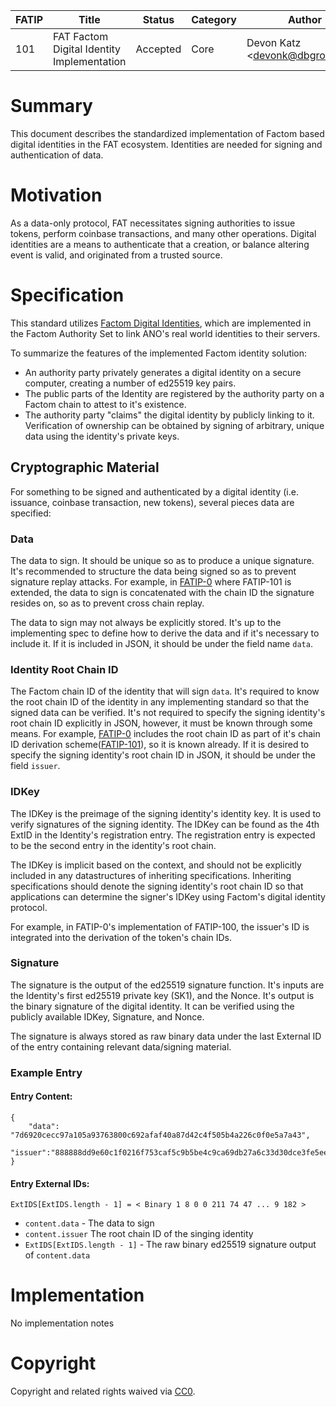 | FATIP | Title                                      | Status   | Category | Author                          | Created   |
| ----- | ------------------------------------------ | -------- | -------- | ------------------------------- | --------- |
| 101   | FAT Factom Digital Identity Implementation | Accepted | Core     | Devon Katz \<devonk@dbgrow.com> | 8-17-2018 |



# Summary

This document describes the standardized implementation of Factom based digital
identities in the FAT ecosystem. Identities are needed for signing and
authentication of data.


# Motivation

As a data-only protocol, FAT necessitates signing authorities to issue tokens,
perform coinbase transactions, and many other operations. Digital identities
are a means to authenticate that a creation, or balance altering event is
valid, and originated from a trusted source.


# Specification

This standard utilizes [Factom Digital
Identities](https://github.com/FactomProject/FactomDocs/blob/master/Identity.md),
which are implemented in the Factom Authority Set to link ANO's real world
identities to their servers.

To summarize the features of the implemented Factom identity solution:

- An authority party privately generates a digital identity on a secure
  computer, creating a number of ed25519 key pairs.
- The public parts of the Identity are registered by the authority party on a
  Factom chain to attest to it's existence.
- The authority party "claims" the digital identity by publicly linking to it.
  Verification of ownership can be obtained by signing of arbitrary, unique
data using the identity's private keys.


## Cryptographic Material

For something to be signed and authenticated by a digital identity (i.e.
issuance, coinbase transaction, new tokens), several pieces data are specified:



### Data

The data to sign. It should be unique so as to produce a unique signature. It's
recommended to structure the data being signed so as to prevent signature
replay attacks. For example, in [FATIP-0](0.md) where FATIP-101 is extended,
the data to sign is concatenated with the chain ID the signature resides on, so
as to prevent cross chain replay.

The data to sign may not always be explicitly stored. It's up to the
implementing spec to define how to derive the data and if it's necessary to
include it. If it is included in JSON, it should be under the field name
`data`.



### Identity Root Chain ID

The Factom chain ID of the identity that will sign `data`. It's required to
know the root chain ID of the identity in any implementing standard so that the
signed data can be verified. It's not required to specify the signing
identity's root chain ID explicitly in JSON, however, it must be known through
some means. For example, [FATIP-0](0.md) includes the root chain ID as part of
it's chain ID derivation scheme([FATIP-101](101.md)), so it is known already.
If it is desired to specify the signing identity's root chain ID in JSON, it
should be under the field `issuer`.

### IDKey

The IDKey is the preimage of the signing identity's identity key. It is used to
verify signatures of the signing identity. The IDKey can be found as the 4th
ExtID in the Identity's registration entry. The registration entry is expected
to be the second entry in the identity's root chain.

The IDKey is implicit based on the context, and should not be explicitly
included in any datastructures of inheriting specifications. Inheriting
specifications should denote the signing identity's root chain ID so that
applications can determine the signer's IDKey using Factom's digital identity
protocol.

For example, in FATIP-0's implementation of FATIP-100, the issuer's ID is
integrated into the derivation of the token's chain IDs.




### Signature

The signature is the output of the ed25519 signature function. It's inputs are
the Identity's first ed25519 private key (SK1), and the Nonce. It's output is
the binary signature of the digital identity. It can be verified using the
publicly available IDKey, Signature, and Nonce.

The signature is always stored as raw binary data under the last External ID of
the entry containing relevant data/signing material.

### Example Entry

#### Entry Content:
```
{
	"data": "7d6920cecc97a105a93763800c692afaf40a87d42c4f505b4a226c0f0e5a7a43",
	"issuer":"888888dd9e60c1f0216f753caf5c9b5be4c9ca69db27a6c33d30dce3fe5ee709"
}
```

#### Entry External IDs:
```
ExtIDS[ExtIDS.length - 1] = < Binary 1 8 0 0 211 74 47 ... 9 182 >
```

- `content.data` - The data to sign
- `content.issuer` The root chain ID of the singing identity
- `ExtIDS[ExtIDS.length - 1]` - The raw binary ed25519 signature output of
  `content.data`



# Implementation

No implementation notes


# Copyright

Copyright and related rights waived via
[CC0](https://creativecommons.org/publicdomain/zero/1.0/).
